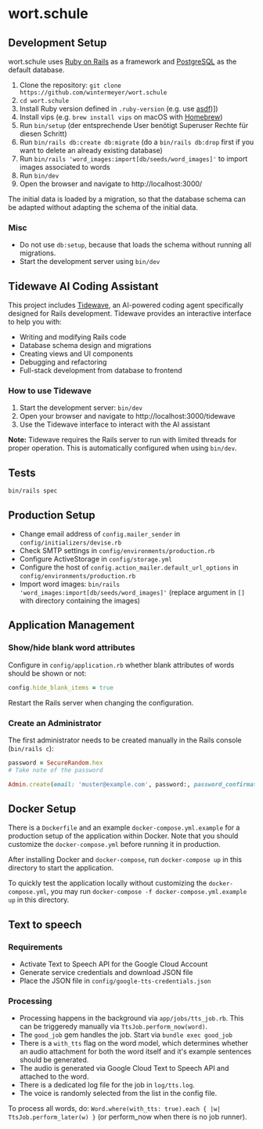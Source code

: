 # wort.schule

## Development Setup

wort.schule uses [Ruby on Rails](https://rubyonrails.org/) as a framework and [PostgreSQL](https://www.postgresql.org) as the default database.

1. Clone the repository:
    `git clone https://github.com/wintermeyer/wort.schule`
2. `cd wort.schule`
3. Install Ruby version defined in `.ruby-version`
 (e.g. use [asdf](https://asdf-vm.com/))])
4. Install vips
 (e.g. `brew install vips` on macOS with [Homebrew](https://brew.sh))
5. Run `bin/setup` (der entsprechende User benötigt Superuser Rechte für diesen Schritt)
6. Run `bin/rails db:create db:migrate`
 (do a `bin/rails db:drop` first if you want to delete an already existing database)
7. Run `bin/rails 'word_images:import[db/seeds/word_images]'` to import images associated to words
8. Run `bin/dev`
9. Open the browser and navigate to http://localhost:3000/

The initial data is loaded by a migration, so that the database schema can be adapted without adapting the schema of the initial data.

### Misc

- Do not use `db:setup`, because that loads the schema without running all migrations.
- Start the development server using `bin/dev`

## Tidewave AI Coding Assistant

This project includes [Tidewave](https://github.com/tidewave-ai/tidewave_rails), an AI-powered coding agent specifically designed for Rails development. Tidewave provides an interactive interface to help you with:

- Writing and modifying Rails code
- Database schema design and migrations
- Creating views and UI components
- Debugging and refactoring
- Full-stack development from database to frontend

### How to use Tidewave

1. Start the development server: `bin/dev`
2. Open your browser and navigate to http://localhost:3000/tidewave
3. Use the Tidewave interface to interact with the AI assistant

**Note:** Tidewave requires the Rails server to run with limited threads for proper operation. This is automatically configured when using `bin/dev`.

## Tests

```
bin/rails spec
```

## Production Setup

- Change email address of `config.mailer_sender` in `config/initializers/devise.rb`
- Check SMTP settings in `config/environments/production.rb`
- Configure ActiveStorage in `config/storage.yml`
- Configure the host of `config.action_mailer.default_url_options` in `config/environments/production.rb`
- Import word images: `bin/rails 'word_images:import[db/seeds/word_images]'` (replace argument in `[]` with directory containing the images)

## Application Management

### Show/hide blank word attributes

Configure in `config/application.rb` whether blank attributes of words should be shown or not:

```ruby
config.hide_blank_items = true
```

Restart the Rails server when changing the configuration.

### Create an Administrator

The first administrator needs to be created manually in the Rails console (`bin/rails c`):

```ruby
password = SecureRandom.hex
# Take note of the password

Admin.create(email: 'muster@example.com', password:, password_confirmation: password)
```

## Docker Setup

There is a `Dockerfile` and an example `docker-compose.yml.example` for a production setup of the application within Docker. Note that you should customize the `docker-compose.yml` before running it in production.

After installing Docker and `docker-compose`, run `docker-compose up` in this directory to start the application.

To quickly test the application locally without customizing the `docker-compose.yml`, you may run `docker-compose -f docker-compose.yml.example up` in this directory.


## Text to speech

### Requirements

- Activate Text to Speech API for the Google Cloud Account
- Generate service credentials and download JSON file
- Place the JSON file in `config/google-tts-credentials.json`

### Processing

- Processing happens in the background via `app/jobs/tts_job.rb`. This can be triggeredy manually via `TtsJob.perform_now(word)`.
- The `good_job` gem handles the job. Start via `bundle exec good_job`
- There is a `with_tts` flag on the word model, which determines whether an audio attachment for both the word itself and it's example sentences should be generated.
- The audio is generated via Google Cloud Text to Speech API and attached to the word.
- There is a dedicated log file for the job in `log/tts.log`.
- The voice is randomly selected from the list in the config file.

To process all words, do: `Word.where(with_tts: true).each { |w| TtsJob.perform_later(w) }` (or perform_now when there is no job runner).


